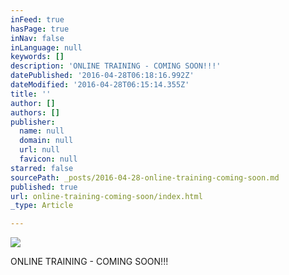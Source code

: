 ```yaml
---
inFeed: true
hasPage: true
inNav: false
inLanguage: null
keywords: []
description: 'ONLINE TRAINING - COMING SOON!!!'
datePublished: '2016-04-28T06:18:16.992Z'
dateModified: '2016-04-28T06:15:14.355Z'
title: ''
author: []
authors: []
publisher:
  name: null
  domain: null
  url: null
  favicon: null
starred: false
sourcePath: _posts/2016-04-28-online-training-coming-soon.md
published: true
url: online-training-coming-soon/index.html
_type: Article

---
```

![](https://the-grid-user-content.s3-us-west-2.amazonaws.com/90ab99f8-5671-4435-97d2-57ea0c48e4dc.jpg)

ONLINE TRAINING - COMING SOON!!!